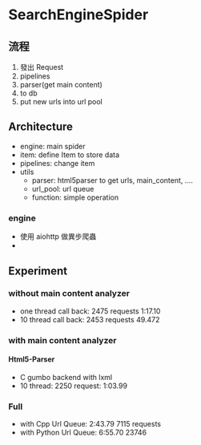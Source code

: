 # SearchEngineSpider

## 流程

1. 發出 Request
2. pipelines
  1. parser(get main content)
  2. to db
3. put new urls into url pool

## Architecture

* engine: main spider
* item: define Item to store data
* pipelines: change item 
* utils
  * parser: html5parser to get urls, main_content, ....
  * url_pool: url queue
  * function: simple operation

### engine

* 使用 aiohttp 做異步爬蟲
* 

## Experiment

### without main content analyzer

* one thread call back: 2475 requests 1:17.10
* 10 thread call back: 2453 requests 49.472

### with main content analyzer

#### Html5-Parser

* C gumbo backend with lxml
* 10 thread: 2250 request: 1:03.99

### Full

* with Cpp Url Queue: 2:43.79 7115 requests
* with Python Url Queue: 6:55.70 23746
